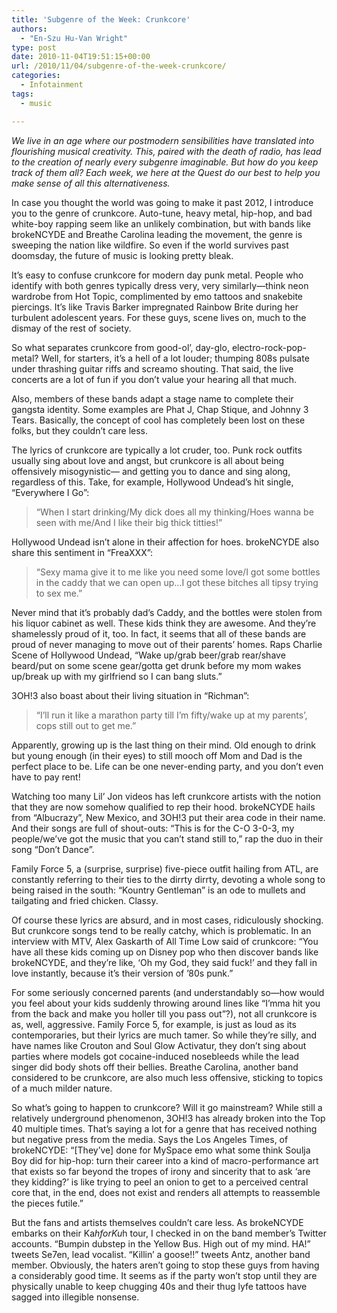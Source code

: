 ```yaml
---
title: 'Subgenre of the Week: Crunkcore'
authors: 
  - "En-Szu Hu-Van Wright"
type: post
date: 2010-11-04T19:51:15+00:00
url: /2010/11/04/subgenre-of-the-week-crunkcore/
categories:
  - Infotainment
tags:
  - music

---
```

_We live in an age where our postmodern sensibilities have translated into flourishing musical creativity. This, paired with the death of radio, has lead to the creation of nearly every subgenre imaginable. But how do you keep track of them all? Each week, we here at the Quest do our best to help you make sense of all this alternativeness._

In case you thought the world was going to make it past 2012, I introduce you to the genre of crunkcore. Auto-tune, heavy metal, hip-hop, and bad white-boy rapping seem like an unlikely combination, but with bands like brokeNCYDE and Breathe Carolina leading the movement, the genre is sweeping the nation like wildfire. So even if the world survives past doomsday, the future of music is looking pretty bleak.

It&#8217;s easy to confuse crunkcore for modern day punk metal. People who identify with both genres typically dress very, very similarly—think neon wardrobe from Hot Topic, complimented by emo tattoos and snakebite piercings. It’s like Travis Barker impregnated Rainbow Brite during her turbulent adolescent years. For these guys, scene lives on, much to the dismay of the rest of society.

So what separates crunkcore from good-ol’, day-glo, electro-rock-pop-metal? Well, for starters, it&#8217;s a hell of a lot louder; thumping 808s pulsate under thrashing guitar riffs and screamo shouting. That said, the live concerts are a lot of fun if you don&#8217;t value your hearing all that much.

Also, members of these bands adapt a stage name to complete their gangsta identity. Some examples are Phat J, Chap Stique, and Johnny 3 Tears. Basically, the concept of cool has completely been lost on these folks, but they couldn&#8217;t care less.

The lyrics of crunkcore are typically a lot cruder, too. Punk rock outfits usually sing about love and angst, but crunkcore is all about being offensively misogynistic— and getting you to dance and sing along, regardless of this. Take, for example, Hollywood Undead&#8217;s hit single, “Everywhere I Go”:

> “When I start drinking/My dick does all my thinking/Hoes wanna be seen with me/And I like their big thick titties!”

Hollywood Undead isn’t alone in their affection for hoes. brokeNCYDE also share this sentiment in &#8220;FreaXXX&#8221;:

> “Sexy mama give it to me like you need some love/I got some bottles in the caddy that we can open up&#8230;I got these bitches all tipsy trying to sex me.”

Never mind that it&#8217;s probably dad&#8217;s Caddy, and the bottles were stolen from his liquor cabinet as well. These kids think they are awesome. And they&#8217;re shamelessly proud of it, too. In fact, it seems that all of these bands are proud of never managing to move out of their parents&#8217; homes. Raps Charlie Scene of Hollywood Undead, &#8220;Wake up/grab beer/grab rear/shave beard/put on some scene gear/gotta get drunk before my mom wakes up/break up with my girlfriend so I can bang sluts.&#8221;

3OH!3 also boast about their living situation in &#8220;Richman&#8221;:

> &#8220;I&#8217;ll run it like a marathon party till I&#8217;m fifty/wake up at my parents&#8217;, cops still out to get me.&#8221;

Apparently, growing up is the last thing on their mind. Old enough to drink but young enough (in their eyes) to still mooch off Mom and Dad is the perfect place to be. Life can be one never-ending party, and you don&#8217;t even have to pay rent!

Watching too many Lil’ Jon videos has left crunkcore artists with the notion that they are now somehow qualified to rep their hood. brokeNCYDE hails from &#8220;Albucrazy&#8221;, New Mexico, and 3OH!3 put their area code in their name. And their songs are full of shout-outs: &#8220;This is for the C-O 3-0-3, my people/we&#8217;ve got the music that you can&#8217;t stand still to,&#8221; rap the duo in their song &#8220;Don&#8217;t Dance&#8221;.

Family Force 5, a (surprise, surprise) five-piece outfit hailing from ATL, are constantly referring to their ties to the dirrty dirrty, devoting a whole song to being raised in the south: &#8220;Kountry Gentleman&#8221; is an ode to mullets and tailgating and fried chicken. Classy.

Of course these lyrics are absurd, and in most cases, ridiculously shocking. But crunkcore songs tend to be really catchy, which is problematic. In an interview with MTV, Alex Gaskarth of All Time Low said of crunkcore: &#8220;You have all these kids coming up on Disney pop who then discover bands like brokeNCYDE, and they&#8217;re like, &#8216;Oh my God, they said fuck!&#8217; and they fall in love instantly, because it&#8217;s their version of &#8217;80s punk.&#8221;

For some seriously concerned parents (and understandably so—how would you feel about your kids suddenly throwing around lines like &#8220;I&#8217;mma hit you from the back and make you holler till you pass out&#8221;?), not all crunkcore is as, well, aggressive. Family Force 5, for example, is just as loud as its contemporaries, but their lyrics are much tamer. So while they&#8217;re silly, and have names like Crouton and Soul Glow Activatur, they don&#8217;t sing about parties where models got cocaine-induced nosebleeds while the lead singer did body shots off their bellies. Breathe Carolina, another band considered to be crunkcore, are also much less offensive, sticking to topics of a much milder nature.

So what&#8217;s going to happen to crunkcore? Will it go mainstream? While still a relatively underground phenomenon, 3OH!3 has already broken into the Top 40 multiple times. That’s saying a lot for a genre that has received nothing but negative press from the media. Says the Los Angeles Times, of brokeNCYDE: “[They’ve] done for MySpace emo what some think Soulja Boy did for hip-hop: turn their career into a kind of macro-performance art that exists so far beyond the tropes of irony and sincerity that to ask &#8216;are they kidding?&#8217; is like trying to peel an onion to get to a perceived central core that, in the end, does not exist and renders all attempts to reassemble the pieces futile.&#8221;

But the fans and artists themselves couldn’t care less. As brokeNCYDE embarks on their Ka$h for Ku$h tour, I checked in on the band member’s Twitter accounts. “Bumpin dubstep in the Yellow Bus. High out of my mind. HA!” tweets Se7en, lead vocalist. “Killin’ a goose!!” tweets Antz, another band member. Obviously, the haters aren’t going to stop these guys from having a considerably good time. It seems as if the party won’t stop until they are physically unable to keep chugging 40s and their thug lyfe tattoos have sagged into illegible nonsense.
